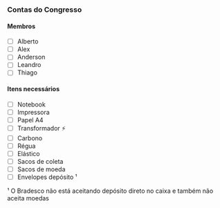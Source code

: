 ###  Contas do Congresso

#### Membros
- [ ] Alberto
- [ ] Alex
- [ ] Anderson
- [ ] Leandro
- [ ] Thiago

#### Itens necessários
- [ ] Notebook
- [ ] Impressora
- [ ] Papel A4
- [ ] Transformador ⚡
- [ ] Carbono
- [ ] Régua
- [ ] Elástico
- [ ] Sacos de coleta
- [ ] Sacos de moeda
- [ ] Envelopes depósito ¹

¹ O Bradesco não está aceitando depósito direto no caixa e também não aceita moedas
